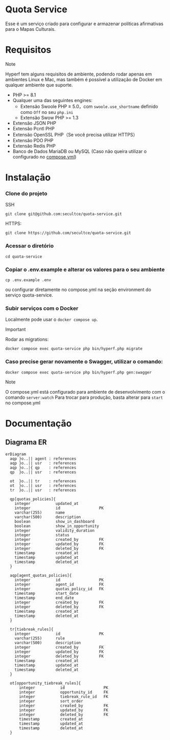 # Quota Service
Esse é um serviço criado para configurar e armazenar políticas afirmativas para o Mapas Culturais.

# Requisitos

> [!NOTE]
> Hyperf tem alguns requisitos de ambiente, podendo rodar apenas em ambientes Linux e Mac, mas também é possível a utilização de Docker em qualquer ambiente que suporte.

- PHP >= 8.1
- Qualquer uma das seguintes engines:
  - Extensão Swoole PHP ≥ 5.0，com `swoole.use_shortname` definido como `Off` no seu `php.ini`
  - Extensão Swow PHP >= 1.3
- Extensão JSON PHP
- Extensão Pcntl PHP
- Extensão OpenSSL PHP（Se você precisa utilizar HTTPS）
- Extensão PDO PHP
- Extensão Redis PHP
- Banco de Dados MariaDB ou MySQL (Caso não queira utilizar o configurado no [compose.yml](./compose.yml))

# Instalação
### Clone do projeto
SSH
```shell
git clone git@github.com:secultce/quota-service.git
```
HTTPS:
```shell
git clone https://github.com/secultce/quota-service.git
```

### Acessar o diretório
```shell
cd quota-service
```

### Copiar o .env.example e alterar os valores para o seu ambiente
```shell
cp .env.example .env
```
ou configurar diretamente no compose.yml na seção environment do serviço quota-service.

### Subir serviços com o Docker
Localmente pode usar o `docker compose up`.
> [!IMPORTANT]
Rodar as migrations:
```shell
docker compose exec quota-service php bin/hyperf.php migrate
```

### Caso precise gerar novamente o Swagger, utilizar o comando:
```shell
docker compose exec quota-service php bin/hyperf.php gen:swagger
```

> [!NOTE]
> O compose.yml está configurado para ambiente de desenvolvimento com o comando `server:watch`
> Para trocar para produção, basta alterar para `start` no compose.yml

# Documentação
## Diagrama ER

```mermaid
erDiagram
  aqp }o..|| agent : references
  aqp }o..|| usr   : references
  aqp }o..|{ qp    : references
  qp  }o..|| usr   : references
  
  ot  }o..|| tr    : references
  ot  }o..|| usr   : references
  tr  }o..|| usr   : references

  qp[quotas_policies]{
    integer           updated_at
    integer           id                 PK
    varchar(255)      name
    varchar(500)      description
    boolean           show_in_dashboard
    boolean           show_in_opportunity
    integer           validity_duration
    integer           status
    integer           created_by         FK
    integer           updated_by         FK
    integer           deleted_by         FK
    timestamp         created_at
    timestamp         updated_at
    timestamp         deleted_at
  }

  aqp[agent_quotas_policies]{
    integer           id                 PK
    integer           agent_id           FK
    integer           quotas_policy_id   FK
    timestamp         start_date
    timestamp         end_date
    integer           created_by         FK
    integer           deleted_by         FK
    timestamp         created_at
    timestamp         deleted_at
  }
  
  tr[tiebreak_rules]{
    integer           id                 PK
    varchar(255)      rule
    varchar(500)      description
    integer           created_by         FK
    integer           updated_by         FK
    integer           deleted_by         FK
    timestamp         created_at
    timestamp         updated_at
    timestamp         deleted_at
  }
  
  ot[opportunity_tiebreak_rules]{
      integer           id                 PK
      integer           opportunity_id     FK
      integer           tiebreak_rule_id   FK
      integer           sort_order
      integer           created_by         FK
      integer           updated_by         FK
      integer           deleted_by         FK
      timestamp         created_at
      timestamp         updated_at
      timestamp         deleted_at
  }
```
